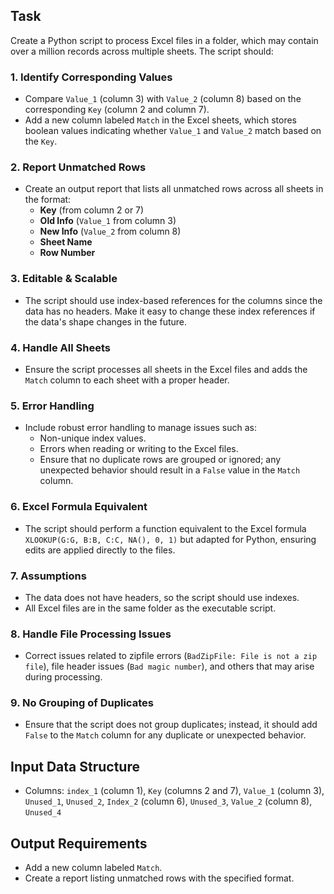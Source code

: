 ## Task

Create a Python script to process Excel files in a folder, which may contain over a million records across multiple sheets. The script should:

### 1. Identify Corresponding Values

- Compare `Value_1` (column 3) with `Value_2` (column 8) based on the corresponding `Key` (column 2 and column 7).
- Add a new column labeled `Match` in the Excel sheets, which stores boolean values indicating whether `Value_1` and `Value_2` match based on the `Key`.

### 2. Report Unmatched Rows

- Create an output report that lists all unmatched rows across all sheets in the format:
  - **Key** (from column 2 or 7)
  - **Old Info** (`Value_1` from column 3)
  - **New Info** (`Value_2` from column 8)
  - **Sheet Name**
  - **Row Number**

### 3. Editable & Scalable

- The script should use index-based references for the columns since the data has no headers. Make it easy to change these index references if the data's shape changes in the future.

### 4. Handle All Sheets

- Ensure the script processes all sheets in the Excel files and adds the `Match` column to each sheet with a proper header.

### 5. Error Handling

- Include robust error handling to manage issues such as:
  - Non-unique index values.
  - Errors when reading or writing to the Excel files.
  - Ensure that no duplicate rows are grouped or ignored; any unexpected behavior should result in a `False` value in the `Match` column.

### 6. Excel Formula Equivalent

- The script should perform a function equivalent to the Excel formula `XLOOKUP(G:G, B:B, C:C, NA(), 0, 1)` but adapted for Python, ensuring edits are applied directly to the files.

### 7. Assumptions

- The data does not have headers, so the script should use indexes.
- All Excel files are in the same folder as the executable script.

### 8. Handle File Processing Issues

- Correct issues related to zipfile errors (`BadZipFile: File is not a zip file`), file header issues (`Bad magic number`), and others that may arise during processing.

### 9. No Grouping of Duplicates

- Ensure that the script does not group duplicates; instead, it should add `False` to the `Match` column for any duplicate or unexpected behavior.

## Input Data Structure

- Columns: `index_1` (column 1), `Key` (columns 2 and 7), `Value_1` (column 3), `Unused_1`, `Unused_2`, `Index_2` (column 6), `Unused_3`, `Value_2` (column 8), `Unused_4`

## Output Requirements

- Add a new column labeled `Match`.
- Create a report listing unmatched rows with the specified format.
